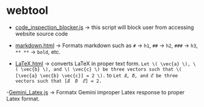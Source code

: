 # webtool

- [code_inspection_blocker.js](https://github.com/Omkar270048/webtool/blob/main/code_inspection_blocker.js) -> this script will block user from accessing website source code


- [markdown.html](https://github.com/Omkar270048/webtool/blob/main/markdown.html) -> Formats markdown such as `#` -> `h1`,  `##` -> `h2`, `###` -> `h3`, `** **` -> `bold`, etc.

- [LaTeX.html](https://github.com/Omkar270048/webtool/blob/main/LaTeX.html) -> converts LaTeX in proper text form. 
`Let \( \vec{a} \), \( \vec{b} \), and \( \vec{c} \) be three vectors such that \( [\vec{a} \vec{b} \vec{c}] = 2 \).` to `Let 𝑎⃗, 𝑏⃗, and 𝑐⃗ be three vectors such that [𝑎⃗  𝑏⃗  𝑐⃗] = 2.`

-[Gemini_Latex.js](https://github.com/Omkar270048/webtool/blob/main/gemini_latex.js) -> Formatx Gemini improper Latex response to proper Latex format.
